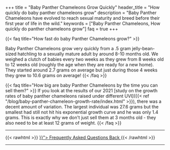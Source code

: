 +++
title = "Baby Panther Chameleons Grow Quickly"
header_title = "How quickly do baby panther chameleons grow"
description = "Baby Panther Chameleons have evolved to reach sexual maturity and breed before their first year of life in the wild."
keywords = ["Baby Panther Chameleons, How quickly do panther chameleons grow"]
faq = true
+++


{{< faq title="How fast do baby Panther Chameleons grow?" >}} 

Baby Panther Chameleons grow very quickly from a .5 gram jelly-bean-sized hatchling to a sexually mature adult by around 8-10 months old. We weighed a clutch of babies every two weeks as they grew from 8 weeks old to 12 weeks old (roughly the age when they are ready for a new home). They started around 2.7 grams on average but just during those 4 weeks they grew to 10.6 grams on average! 
{{< /faq >}}

{{< faq title="How big are baby Panther Chameleons by the time you can sell them?" >}}
If you look at the results of our 2021 [study on the growth rates of baby panther chameleons raised under different UVI]({{< ref "/blog/baby-panther-chameleon-growth-rate/index.html" >}}), there was a decent amount of variation. The largest individual was 27.6 grams but the smallest had still not hit his exponential growth curve and he was only 1.4 grams. This is exactly why we don't just sell them at 3 months old - they also need to be at least 12 grams of weight. 
{{< /faq >}}

<hr>
{{< rawhtml >}}
<a class="btn btn-template-main" href="{{< ref "/faq" >}}"> Frequently Asked Questions <i class="fas fa-backward"></i> Back </a>
{{< /rawhtml >}}
<hr>
